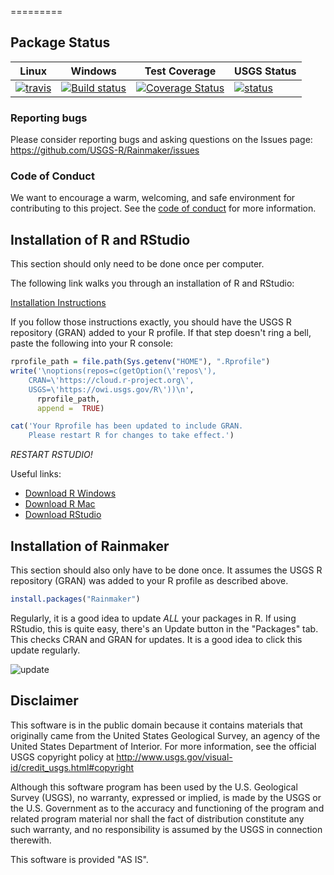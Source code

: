 =========

Package Status
--------------

| Linux                                                                                                         | Windows                                                                                                                                           | Test Coverage                                                                                                                                                | USGS Status                                                                                                     |
|---------------------------------------------------------------------------------------------------------------|---------------------------------------------------------------------------------------------------------------------------------------------------|--------------------------------------------------------------------------------------------------------------------------------------------------------------|-----------------------------------------------------------------------------------------------------------------|
| [![travis](https://travis-ci.org/USGS-R/Rainmaker.svg?branch=master)](https://travis-ci.org/USGS-R/Rainmaker) | [![Build status](https://ci.appveyor.com/api/projects/status/i2hr35abwxx85vgs?svg=true)](https://ci.appveyor.com/project/ldecicco-USGS/Rainmaker) | [![Coverage Status](https://coveralls.io/repos/github/USGS-R/Rainmaker/badge.svg?branch=master)](https://coveralls.io/github/USGS-R/Rainmaker?branch=master) | [![status](https://img.shields.io/badge/USGS-Research-blue.svg)](https://owi.usgs.gov/R/packages.html#research) |

### Reporting bugs

Please consider reporting bugs and asking questions on the Issues page: <https://github.com/USGS-R/Rainmaker/issues>

### Code of Conduct

We want to encourage a warm, welcoming, and safe environment for contributing to this project. See the [code of conduct](https://github.com/USGS-R/Rainmaker/blob/master/CONDUCT.md) for more information.

Installation of R and RStudio
-----------------------------

This section should only need to be done once per computer.

The following link walks you through an installation of R and RStudio:

[Installation Instructions](https://owi.usgs.gov/R/training-curriculum/intro-curriculum/Before/)

If you follow those instructions exactly, you should have the USGS R repository (GRAN) added to your R profile. If that step doesn't ring a bell, paste the following into your R console:

``` r
rprofile_path = file.path(Sys.getenv("HOME"), ".Rprofile")
write('\noptions(repos=c(getOption(\'repos\'),
    CRAN=\'https://cloud.r-project.org\',
    USGS=\'https://owi.usgs.gov/R\'))\n',
      rprofile_path, 
      append =  TRUE)

cat('Your Rprofile has been updated to include GRAN.
    Please restart R for changes to take effect.')
```

*RESTART RSTUDIO!*

Useful links:

-   [Download R Windows](https://cran.r-project.org/bin/windows/base/)
-   [Download R Mac](https://cran.r-project.org/bin/macosx/)
-   [Download RStudio](https://www.rstudio.com/products/rstudio/download/)

Installation of Rainmaker
-------------------------

This section should also only have to be done once. It assumes the USGS R repository (GRAN) was added to your R profile as described above.

``` r
install.packages("Rainmaker")
```

Regularly, it is a good idea to update *ALL* your packages in R. If using RStudio, this is quite easy, there's an Update button in the "Packages" tab. This checks CRAN and GRAN for updates. It is a good idea to click this update regularly.

![update](http://usgs-r.github.io/images/update.png)

Disclaimer
----------

This software is in the public domain because it contains materials that originally came from the United States Geological Survey, an agency of the United States Department of Interior. For more information, see the official USGS copyright policy at <http://www.usgs.gov/visual-id/credit_usgs.html#copyright>

Although this software program has been used by the U.S. Geological Survey (USGS), no warranty, expressed or implied, is made by the USGS or the U.S. Government as to the accuracy and functioning of the program and related program material nor shall the fact of distribution constitute any such warranty, and no responsibility is assumed by the USGS in connection therewith.

This software is provided "AS IS".
